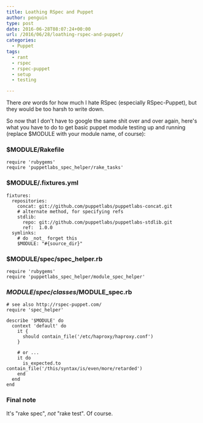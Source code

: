 ```yaml
---
title: Loathing RSpec and Puppet
author: penguin
type: post
date: 2016-06-28T08:07:24+00:00
url: /2016/06/28/loathing-rspec-and-puppet/
categories:
  - Puppet
tags:
  - rant
  - rspec
  - rspec-puppet
  - setup
  - testing

---
```

There _are_ words for how much I hate RSpec (especially RSpec-Puppet), but they would be too harsh to write down.

So now that I don't have to google the same shit over and over again, here's what you have to do to get basic puppet module testing up and running (replace $MODULE with your module name, of course):

### $MODULE/Rakefile

```
require 'rubygems'
require 'puppetlabs_spec_helper/rake_tasks'
```

### $MODULE/.fixtures.yml

```
fixtures:
  repositories:
    concat: git://github.com/puppetlabs/puppetlabs-concat.git
    # alternate method, for specifying refs
    stdlib:
      repo: git://github.com/puppetlabs/puppetlabs-stdlib.git
      ref:  1.0.0
  symlinks:
    # do _not_ forget this
    $MODULE: "#{source_dir}"
```

### $MODULE/spec/spec_helper.rb

```
require 'rubygems'
require 'puppetlabs_spec_helper/module_spec_helper'
```

### $MODULE/spec/classes/$MODULE_spec.rb

```
# see also http://rspec-puppet.com/
require 'spec_helper'

describe '$MODULE' do
  context 'default' do
    it {
      should contain_file('/etc/haproxy/haproxy.conf')
    }

    # or ...
    it do
      is_expected.to contain_file('/this/syntax/is/even/more/retarded')
    end
  end
end
```

### Final note

It's "rake spec", _not_ "rake test". Of course.